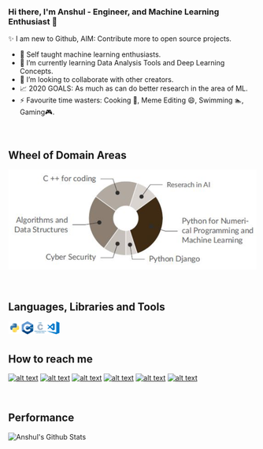 ### Hi there, I'm Anshul - Engineer, and Machine Learning Enthusiast 👋

✨ I am new to Github, AIM: Contribute more to open source projects.

- 🔭 Self taught machine learning enthusiasts.
- 🌱 I’m currently learning Data Analysis Tools and Deep Learning Concepts.
- 👯 I’m looking to collaborate with other creators.
- 📈 2020 GOALS: As much as can do better research in the area of ML.
- ⚡ Favourite time wasters: Cooking 🍕, Meme Editing 😄, Swimming 🏊, Gaming🎮.

<br />

## Wheel of Domain Areas
![](https://github.com/ansh37/ansh37/blob/master/wheel.JPG?raw=True)

<br />

## Languages, Libraries and Tools
<img align="left" alt="" width="26px" src="https://raw.githubusercontent.com/github/explore/80688e429a7d4ef2fca1e82350fe8e3517d3494d/topics/python/python.png" />
<img align="left" alt="" width="26px" src="https://raw.githubusercontent.com/github/explore/80688e429a7d4ef2fca1e82350fe8e3517d3494d/topics/cpp/cpp.png" />
<img align="left" alt="" width="26px" src="https://raw.githubusercontent.com/github/explore/80688e429a7d4ef2fca1e82350fe8e3517d3494d/topics/C/c.png" />
<img align="left" alt="" width="26px" src="https://raw.githubusercontent.com/github/explore/80688e429a7d4ef2fca1e82350fe8e3517d3494d/topics/visual-studio-code/visual-studio-code.png" />

<br />
<br />

## How to reach me

[![alt text][1.1]][1]
[![alt text][2.1]][2]
[![alt text][3.1]][3]
[![alt text][4.1]][4]
[![alt text][5.1]][5]
[![alt text][6.1]][6]


[1.1]: https://github.com/paulrobertlloyd/socialmediaicons/blob/main/twitter-24x24.png
[2.1]: https://github.com/paulrobertlloyd/socialmediaicons/blob/main/facebook-24x24.png
[3.1]: https://github.com/paulrobertlloyd/socialmediaicons/blob/main/linkedin-24x24.png
[4.1]: https://github.com/paulrobertlloyd/socialmediaicons/blob/main/instagram-24x24.png
[5.1]: https://github.com/paulrobertlloyd/socialmediaicons/blob/main/email-24x24.png
[6.1]: https://github.com/paulrobertlloyd/socialmediaicons/blob/main/stackoverflow-24x24.png

[1]: http://www.twitter.com/Anshulpandya37
[2]: http://www.facebook.com/anshul.pandaya
[3]: http://www.linkedin.com/anshul-pandya
[4]: http://www.instagram.com/anshul_pandya_
[5]: ansh.pandya.37@gmail.com
[6]: https://stackoverflow.com/users/7447236/anshul-pandya


<!-- Please don't remove this: Grab your social icons from https://github.com/carlsednaoui/gitsocial -->

<br />

## Performance
<img 
    align = "left"
    alt = "Anshul's Github Stats"
    src="https://github-readme-stats.vercel.app/api?username=ansh37&show_icons=true&hide_border=true"
    />
    

